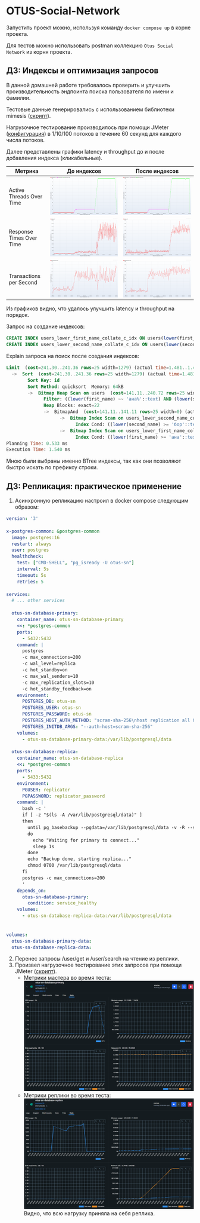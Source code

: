# OTUS-Social-Network

Запустить проект можно, используя команду `docker compose up` в корне проекта.

Для тестов можно использовать postman коллекцию `Otus Social Network` из корня проекта.

## ДЗ: Индексы и оптимизация запросов

В данной домашней работе требовалось проверить и улучшить производительность эндпоинта поиска пользователя по имени и фамилии.

Тестовые данные генерировались с использованием библиотеки mimesis ([скрипт](backend/scripts/gen_1kk_random_users.py)).

Нагрузочное тестирование производилось при помощи JMeter ([конфигурация](jmeter/user_search.jmx)) в 1/10/100 потоков в течение 60 секунд для каждого числа потоков.

Далее представлены графики latency и throughput до и после добавления индекса (кликабельные).

Метрика|До индексов|После индексов
-|-|-
Active Threads Over Time|![Active Threads Over Time](images/hw2/active_threads_before.png)|![Active Threads Over Time](images/hw2/active_threads_after.png)
Response Times Over Time|![Response Times Over Time](images/hw2/response_times_before.png)|![Response Times Over Time](images/hw2/response_times_after.png)
Transactions per Second|![Transactions per Second](images/hw2/rps_before.png)|![Transactions per Second](images/hw2/rps_after.png)

Из графиков видно, что удалось улучшить latency и throughput на порядок.

Запрос на создание индексов:
```sql
CREATE INDEX users_lower_first_name_collate_c_idx ON users(lower(first_name) COLLATE "C");
CREATE INDEX users_lower_second_name_collate_c_idx ON users(lower(second_name) COLLATE "C");
```

Explain запроса на поиск после создания индексов:
```sql
Limit  (cost=241.30..241.36 rows=25 width=1279) (actual time=1.481..1.484 rows=22 loops=1)
  ->  Sort  (cost=241.30..241.36 rows=25 width=1279) (actual time=1.481..1.482 rows=22 loops=1)
        Sort Key: id
        Sort Method: quicksort  Memory: 64kB
        ->  Bitmap Heap Scan on users  (cost=141.11..240.72 rows=25 width=1279) (actual time=1.321..1.461 rows=22 loops=1)
              Filter: ((lower(first_name) ~~ 'ана%'::text) AND (lower(second_name) ~~ 'бор%'::text))
              Heap Blocks: exact=22
              ->  BitmapAnd  (cost=141.11..141.11 rows=25 width=0) (actual time=1.205..1.205 rows=0 loops=1)
                    ->  Bitmap Index Scan on users_lower_second_name_collate_c_idx  (cost=0.00..70.42 rows=5000 width=0) (actual time=0.553..0.553 rows=4268 loops=1)
                          Index Cond: ((lower(second_name) >= 'бор'::text) AND (lower(second_name) < 'бос'::text))
                    ->  Bitmap Index Scan on users_lower_first_name_collate_c_idx  (cost=0.00..70.42 rows=5000 width=0) (actual time=0.508..0.508 rows=5598 loops=1)
                          Index Cond: ((lower(first_name) >= 'ана'::text) AND (lower(first_name) < 'анб'::text))
Planning Time: 0.533 ms
Execution Time: 1.540 ms
```

Мною были выбраны именно BTree индексы, так как они позволяют быстро искать по префиксу строки.

## ДЗ: Репликация: практическое применение

1. Асинхронную репликацию настроил в docker compose следующим образом:

```yaml
version: '3'

x-postgres-common: &postgres-common
  image: postgres:16
  restart: always
  user: postgres
  healthcheck:
    test: ["CMD-SHELL", "pg_isready -U otus-sn"]
    interval: 5s
    timeout: 5s
    retries: 5

services:
  # ... other services

  otus-sn-database-primary:
    container_name: otus-sn-database-primary
    <<: *postgres-common
    ports: 
      - 5432:5432
    command: |
      postgres
      -c max_connections=200
      -c wal_level=replica 
      -c hot_standby=on 
      -c max_wal_senders=10 
      -c max_replication_slots=10 
      -c hot_standby_feedback=on
    environment: 
      POSTGRES_DB: otus-sn
      POSTGRES_USER: otus-sn
      POSTGRES_PASSWORD: otus-sn
      POSTGRES_HOST_AUTH_METHOD: "scram-sha-256\nhost replication all 0.0.0.0/0 md5"
      POSTGRES_INITDB_ARGS: "--auth-host=scram-sha-256"
    volumes: 
      - otus-sn-database-primary-data:/var/lib/postgresql/data

  otus-sn-database-replica:
    container_name: otus-sn-database-replica
    <<: *postgres-common
    ports: 
      - 5433:5432
    environment:
      PGUSER: replicator
      PGPASSWORD: replicator_password
    command: |
      bash -c '
      if [ -z "$(ls -A /var/lib/postgresql/data)" ]
      then
        until pg_basebackup --pgdata=/var/lib/postgresql/data -v -R --slot=replication_slot --host=otus-sn-database-primary --port=5432
        do
          echo "Waiting for primary to connect..."
          sleep 1s
        done
        echo "Backup done, starting replica..."
        chmod 0700 /var/lib/postgresql/data
      fi
      postgres -c max_connections=200
      '
    depends_on:
      otus-sn-database-primary:
        condition: service_healthy
    volumes: 
      - otus-sn-database-replica-data:/var/lib/postgresql/data


volumes:
  otus-sn-database-primary-data:
  otus-sn-database-replica-data:
```

2. Перенес запросы /user/get и /user/search на чтение из реплики.
3. Произвел нагрузочное тестирование этих запросов при помощи JMeter ([скрипт](jmeter/hw3_read_only.jmx)).
   - Метрики мастера во время теста: ![alt text](images/hw3/primary_metrics.png)
   - Метрики реплики во время теста: ![alt text](images/hw3/replica_metrics.png)
   Видно, что всю нагрузку приняла на себя реплика.